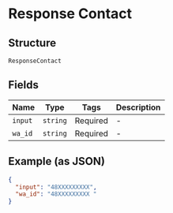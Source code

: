 
# Response Contact

## Structure

`ResponseContact`

## Fields

| Name | Type | Tags | Description |
|  --- | --- | --- | --- |
| `input` | `string` | Required | - |
| `wa_id` | `string` | Required | - |

## Example (as JSON)

```json
{
  "input": "48XXXXXXXXX",
  "wa_id": "48XXXXXXXXX "
}
```

